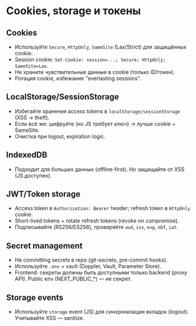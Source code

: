 # Cookies, storage и токены

## Cookies
- Используйте `Secure`, `HttpOnly`, `SameSite` (Lax/Strict) для защищённых cookie.
- Session cookie: `Set-Cookie: session=...; Secure; HttpOnly; SameSite=Lax`.
- Не храните чувствительные данные в cookie (только ID/токен).
- Ротация cookie, избежание "everlasting sessions".

## LocalStorage/SessionStorage
- Избегайте хранения access tokens в `localStorage/sessionStorage` (XSS → theft).
- Если всё же: шифруйте (но JS требует ключ) → лучше cookie + SameSite.
- Очистка при logout, expiration logic.

## IndexedDB
- Подходит для больших данных (offline-first). Но защищайте от XSS (JS доступен).

## JWT/Token storage
- Access token в `Authorization: Bearer` header; refresh token в `HttpOnly` cookie.
- Short-lived tokens + rotate refresh tokens (revoke on compromise).
- Подписывайте (RS256/ES256), проверяйте `aud`, `iss`, `exp`, `nbf`, `iat`.

## Secret management
- Не committing secrets в repo (git-secrets, pre-commit hooks).
- Используйте `.env` + vault (Doppler, Vault, Parameter Store).
- Frontend: секреты должны быть доступными только backend (proxy API). Public env (NEXT_PUBLIC_*) — не секрет.

## Storage events
- Используйте `storage` event (JS) для синхронизации вкладок (logout). Учитывайте XSS — sanitize.

